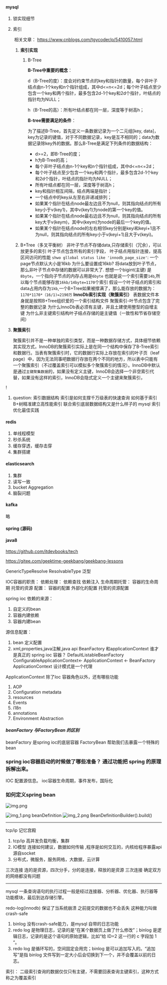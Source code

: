 
   

#### mysql 

1. 锁实现细节

2. 索引

   ​	相关文章： https://www.cnblogs.com/tgycoder/p/5410057.html

   1. **索引实现**

      1. B-Tree

         **B-Tree中重要的概念**：

         d（B-Tree的度）：度会对约束节点的key和指针的数量，每个非叶子结点由n-1个key和n个指针组成，其中d<=n<=2d；每个叶子结点至少包含一个key和两个指针，最多包含2d-1个key和2d个指针，叶结点的指针均为NULL；

         h（B-Tree的高）：所有叶结点都在同一层，深度等于树高h；

         **B-tree需要满足的条件**：
   
         为了描述B-Tree，首先定义一条数据记录为一个二元组[key, data]，key为记录的键值，对于不同数据记录，key是互不相同的；data为数据记录除key外的数据。那么B-Tree是满足下列条件的数据结构：
         -  d>=2，即B-Tree的度；
         -  h为B-Tree的高；
         -  每个非叶子结点由n-1个key和n个指针组成，其中d<=n<=2d；
         -  每个叶子结点至少包含一个key和两个指针，最多包含2d-1个key和2d个指针，叶结点的指针均为NULL；
         -  所有叶结点都在同一层，深度等于树高h；
         -  key和指针相互间隔，结点两端是指针；
         -  一个结点中的key从左至右非递减排列；
         -  如果某个指针在结点node最左边且不为null，则其指向结点的所有key小于v(key1)，其中v(key1)为node的第一个key的值。
         -  如果某个指针在结点node最右边且不为null，则其指向结点的所有key大于v(keym)，其中v(keym)为node的最后一个key的值。
         -  如果某个指针在结点node的左右相邻key分别是keyi和keyi+1且不为null，则其指向结点的所有key小于v(keyi+1)且大于v(keyi)。
   
      
   
   2. B+Tree（多叉平衡树）
   非叶子节点不存储data,只存储索引（冗余），可以放更多的索引
   叶子节点包含所有的索引字段，
   叶子结点用指针连接，提高区间访问的性能
   `shwo gllobal status like 'innodb_page_size'`: 一个page节点默认大小是16kb
   为什么要设置成16kb?
   将data放到叶子节点，那么非叶子节点中存储的数据可以非常大了.
   想想一个bigint(主键) 是`8byte`，一个指向子节点的内存占用是`6byte`
   也就是说一个索引需要`14b`,所以每个节点能够存放`16kb/14byte=1170`个索引
   假设一个叶子结点的索引和data占用内存为`1kb`,一个B+Tree如果被撑满了，那么能存放的数据为：
   `1170*1170*（16/1)=2190万`
   **InnoDb索引实现（聚簇索引）**
   表数据文件本身就是按照B+Tree组织爱的一个索引结构文件
   聚簇索引-叶节点包含了完整的数据记录
   为什么InnoDb表必须有主键，并且土建使用整型的自增主键
   为什么非主键索引结构叶子结点存储的是主键值（一致性和节省存储空间）
   
   
   
3. **聚簇索引**

      ​	聚簇索引并不是一种单独的索引类型，而是一种数据存储方式，具体细节依赖其实现方式，InnoDB的聚簇索引实际上是在同一个结构中保存了B-Tree索引和数据行。当表有聚簇索引时，它的数据行实际上存放在索引的叶子页（leaf page）中，因为无法同事吧数据行存放在两个不同的地方，所以表中只能有一个聚簇索引（不过覆盖索引可以模拟多个聚簇索引的情况）。InnoDB中默认是通过`主键聚集数据`的，如果没有定义主键，InnoDB会选择一个非空索引代替，如果没有这样的索引，InnoDB会隐式定义一个主键来聚簇索引，

!

1. question:
    索引数据结构
    索引是如何支撑千万级表的快速查询
    如何基于索引B+树精准建立高性能索引
    联合索引底层数据结构又是什么样子的
    mysql 索引优化最佳实践
    
    

#### redis

1. 单线程模型
2. 秒杀系统
3. 缓存穿透，缓存击穿
4. 集群搭建

#### elasticsearch

1. 集群
2. 读写一致
3. bucket Aggregation
4. 脑裂问题

#### kafka

略

#### spring (源码)



#### java8 

https://github.com/itdevbooks/tech

https://gitee.com/geektime-geekbang/geekbang-lessons

GenericTypeResolve   ResolvableType  泛型

IOC容器的职责：
依赖处理：
   依赖查找
   依赖注入
生命周期托管：
   容器的生命周期
   托管的资源
配置：
   容器的配置
   外部化的配置
   托管的资源配置


spring ioc 依赖的来源：
1. 自定义的bean
2. 容器内建依赖
3. 容器内建bean

源信息配置：
   1. bean 定义配置
   2. xml,properties,java注解,java api
BeanFactory 和applicationContext 谁才是真正的 spring ioc 容器？
      DefaultListableBeanFactory
      ConfigurableApplicationContext<- ApplicationContext <- BeanFactory
      ApplicationContext 设计模式是一个代理
      
ApplicationContext 除了Ioc 容器角色以外，还有哪些功能
1. AOP
2. Configuration metadata
3. resources
4. Events
5. i18n
6. annotations
7. Environment Abstraction

#### *beanFactory 与FactoryBean 的区别*
beanFactory 是spring ioc的底层容器
FactoryBean 帮助我们去暴露一个特殊的bean

### spring ioc容器启动的时候做了哪些准备？ 通过功能把 spring 的原理拆解出来。
IOC 配置源信息。 ioc容器生命周期，事件发布，国际化

### 如何定义spring bean 
![img.png](img.png)
   
![img_1.png](img_1.png)
beanDefinition
![img_2.png](img_2.png)
BeanDefinitionBuilder().build()

   

-------------


tcp/ip 记忆宫殿
1. tcp/ip 高并发负载均衡，集群
2. IO模型 连接如何建议，数据如何传输 ,程序是如何交互的，内核给程序暴露api 源自socket
3. 分布式，微服务，服务网格，大数据，云计算

三次连接 连的是资源，四次分手，分的是连接，释放的是资源
三次连接 确定双方的网络都没有问题


----------
mysql
一条查询语句的执行过程一般是经过连接器、分析器、优化器、执行器等功能模块，最后到达存储引擎。

redo-log(innodb) 保证了当系统崩溃 之前提交的数据也不会丢失 这种能力叫做crash-safe

1. binlog 没有crash-safe能力，是mysql 自带的日志功能
2. redo log 是物理日志，记录的是“在某个数据页上做了什么修改”；binlog 是逻辑日志，记录的是这个语句的原始逻辑，比如“给 ID=2 这一行的 c 字段加 1 ”。
3. redo log 是循环写的，空间固定会用完；binlog 是可以追加写入的。“追加写”是指 binlog 文件写到一定大小后会切换到下一个，并不会覆盖以前的日志。

索引：
二级索引查询的数据仅仅只有主键，不需要回表查询主键索引，这种方式称之为覆盖索引




